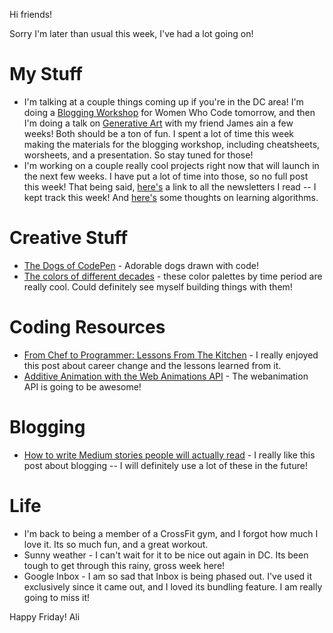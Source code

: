 Hi friends!

Sorry I'm later than usual this week, I've had a lot going on!

# My Stuff

* I'm talking at a couple things coming up if you're in the DC area! I'm doing a [Blogging Workshop](https://www.meetup.com/Women-Who-Code-DC/events/253906246/) for Women Who Code tomorrow, and then I'm doing a talk on [Generative Art](https://nvite.com/CodePenDC/q7qxn8) with my friend James ain a few weeks! Both should be a ton of fun. I spent a lot of time this week making the materials for the blogging workshop, including cheatsheets, worsheets, and a presentation. So stay tuned for those!
* I'm working on a couple really cool projects right now that will launch in the next few weeks. I have put a lot of time into those, so no full post this week! That being said, [here's](https://twitter.com/ASpittel/status/1039155061891493888) a link to all the newsletters I read -- I kept track this week! And [here's](https://twitter.com/ASpittel/status/1040059050937995264) some thoughts on learning algorithms.

# Creative Stuff

* [The Dogs of CodePen](https://blog.codepen.io/2018/09/05/the-dogs-of-codepen/) - Adorable dogs drawn with code!
* [The colors of different decades](https://colorleap.app/dates) - these color palettes by time period are really cool. Could definitely see myself building things with them!

# Coding Resources

* [From Chef to Programmer: Lessons From The Kitchen](https://dev.to/jmschuurmans/from-chef-to-programmer-lessons-from-the-kitchen-4441) - I really enjoyed this post about career change and the lessons learned from it.
* [Additive Animation with the Web Animations API](https://css-tricks.com/additive-animation-web-animations-api) - The webanimation API is going to be awesome!

# Blogging

* [How to write Medium stories people will actually read](https://medium.freecodecamp.org/how-to-write-medium-stories-people-will-actually-read-92e58a27c8d8) - I really like this post about blogging -- I will definitely use a lot of these in the future!

# Life

* I'm back to being a member of a CrossFit gym, and I forgot how much I love it. Its so much fun, and a great workout.
* Sunny weather - I can't wait for it to be nice out again in DC. Its been tough to get through this rainy, gross week here!
* Google Inbox - I am so sad that Inbox is being phased out. I've used it exclusively since it came out, and I loved its bundling feature. I am really going to miss it!

Happy Friday!
Ali

